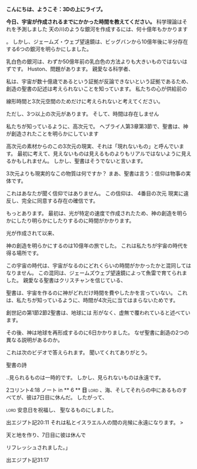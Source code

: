 **こんにちは、ようこそ：3Dの上にライブ。**

**今日、宇宙が作成されるまでにかかった時間を教えてください。**
科学理論はそれを予測しました 天の川のような銀河を作成するには、何十億年もかかります

。
しかし、ジェームズ・ウェブ望遠鏡は、ビッグバンから10億年後に半分存在する6つの銀河を明らかにしました。

乳白色の銀河は、わずか50億年前の乳白色の方法よりも大きいものではないはずです。
Huston、問題があります。
親愛なる科学者、

私は、宇宙が数十億歳であるという証拠が反論できないという証拠であるため、創造の聖書の記述は考えられないことを知っています。
私たちの心が供給前の

線形時間と3次元空間のためだけに考えられないと考えてください。

ただし、3つ以上の次元があります。 そして、時間は存在しません

私たちが知っているように、高次元で。
ヘブライ人第3章第3節で、聖書は、神が創造されたことを明らかにしています

高次元の素材からのこの3次元の現実、それは「現れないもの」と呼んでいます。
最初に考えて、見えないものは見えるものよりもリアルではないように見えるかもしれません。 しかし、聖書はそうでないと言います。

3次元よりも現実的なこの物質は何ですか？
まあ、聖書は言う：信仰は物事の実体です。

これはあなたが聞く信仰ではありません。 この信仰は、
4番目の次元
現実に違反し、完全に同意する存在の確信です。

もっとあります。
最初は、光が特定の速度で作成されたため、神の創造を明らかにしたり明らかにしたりするのに時間がかかります。

光が作成されて以来、

神の創造を明らかにするのは10億年の旅でした。 これは私たちが宇宙の時代を得る場所です。

この宇宙の時代は、宇宙がなるのにどれくらいの時間がかかったかと混同してはなりません。
この混同は、ジェームズウェブ望遠鏡によって魚雷で育てられました。
親愛なる聖書はクリスチャンを信じている、

聖書は、宇宙を作るのに神がどれだけ時間を費やしたかを言っていない。 これは、私たちが知っているように、時間が4次元に当てはまらないためです。

創世記の第1節2節2聖書は、地球には
形がなく、虚無で覆われていると述べています。

その後、神は地球を再形成するのに6日かかりました。
なぜ聖書に創造の2つの異なる説明があるのか​​。

これは次のビデオで答えられます。
聞いてくれてありがとう。

聖書の詩

..見られるものは一時的です。 しかし、見られないものは永遠です。

2コリント4:18
ノート
in ** 6 ** **日** <span class = "smallcaps"> lord </span> 、海、そしてそれらの中にあるものすべてが、彼は7日目に休んだ。 したがって、

<span class = "smallcaps"> lord </span>安息日を祝福し、
聖なるものにしました。

出エジプト記20:11
それは私とイスラエル人の間の兆候に永遠になります。 >

天と地を作り、7日目に彼は休んで

リフレッシュされました。」

出エジプト記31:17







